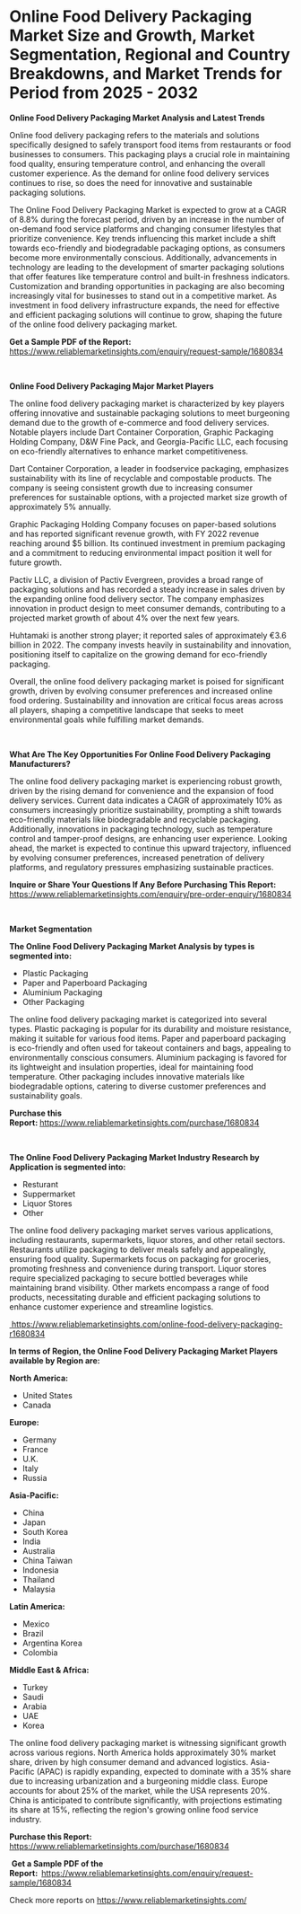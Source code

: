 <p><h1>Online Food Delivery Packaging Market Size and Growth, Market Segmentation, Regional and Country Breakdowns, and Market Trends for Period from 2025 -  2032</h1></p><p><strong>Online Food Delivery Packaging Market Analysis and Latest Trends</strong></p>
<p><p>Online food delivery packaging refers to the materials and solutions specifically designed to safely transport food items from restaurants or food businesses to consumers. This packaging plays a crucial role in maintaining food quality, ensuring temperature control, and enhancing the overall customer experience. As the demand for online food delivery services continues to rise, so does the need for innovative and sustainable packaging solutions.</p><p>The Online Food Delivery Packaging Market is expected to grow at a CAGR of 8.8% during the forecast period, driven by an increase in the number of on-demand food service platforms and changing consumer lifestyles that prioritize convenience. Key trends influencing this market include a shift towards eco-friendly and biodegradable packaging options, as consumers become more environmentally conscious. Additionally, advancements in technology are leading to the development of smarter packaging solutions that offer features like temperature control and built-in freshness indicators. Customization and branding opportunities in packaging are also becoming increasingly vital for businesses to stand out in a competitive market. As investment in food delivery infrastructure expands, the need for effective and efficient packaging solutions will continue to grow, shaping the future of the online food delivery packaging market.</p></p>
<p><strong>Get a Sample PDF of the Report:&nbsp;</strong> <a href="https://www.reliablemarketinsights.com/enquiry/request-sample/1680834?utm_campaign=2137&utm_medium=2&utm_source=Github&utm_content=ia&utm_term=06022025&utm_id=online-food-delivery-packaging">https://www.reliablemarketinsights.com/enquiry/request-sample/1680834</a></p>
<p>&nbsp;</p>
<p><strong>Online Food Delivery Packaging Major Market Players</strong></p>
<p><p>The online food delivery packaging market is characterized by key players offering innovative and sustainable packaging solutions to meet burgeoning demand due to the growth of e-commerce and food delivery services. Notable players include Dart Container Corporation, Graphic Packaging Holding Company, D&W Fine Pack, and Georgia-Pacific LLC, each focusing on eco-friendly alternatives to enhance market competitiveness.</p><p>Dart Container Corporation, a leader in foodservice packaging, emphasizes sustainability with its line of recyclable and compostable products. The company is seeing consistent growth due to increasing consumer preferences for sustainable options, with a projected market size growth of approximately 5% annually.</p><p>Graphic Packaging Holding Company focuses on paper-based solutions and has reported significant revenue growth, with FY 2022 revenue reaching around $5 billion. Its continued investment in premium packaging and a commitment to reducing environmental impact position it well for future growth.</p><p>Pactiv LLC, a division of Pactiv Evergreen, provides a broad range of packaging solutions and has recorded a steady increase in sales driven by the expanding online food delivery sector. The company emphasizes innovation in product design to meet consumer demands, contributing to a projected market growth of about 4% over the next few years.</p><p>Huhtamaki is another strong player; it reported sales of approximately €3.6 billion in 2022. The company invests heavily in sustainability and innovation, positioning itself to capitalize on the growing demand for eco-friendly packaging.</p><p>Overall, the online food delivery packaging market is poised for significant growth, driven by evolving consumer preferences and increased online food ordering. Sustainability and innovation are critical focus areas across all players, shaping a competitive landscape that seeks to meet environmental goals while fulfilling market demands.</p></p>
<p>&nbsp;</p>
<p><strong>What Are The Key Opportunities For Online Food Delivery Packaging Manufacturers?</strong></p>
<p><p>The online food delivery packaging market is experiencing robust growth, driven by the rising demand for convenience and the expansion of food delivery services. Current data indicates a CAGR of approximately 10% as consumers increasingly prioritize sustainability, prompting a shift towards eco-friendly materials like biodegradable and recyclable packaging. Additionally, innovations in packaging technology, such as temperature control and tamper-proof designs, are enhancing user experience. Looking ahead, the market is expected to continue this upward trajectory, influenced by evolving consumer preferences, increased penetration of delivery platforms, and regulatory pressures emphasizing sustainable practices.</p></p>
<p><strong>Inquire or Share Your Questions If Any Before Purchasing This Report:</strong> <a href="https://www.reliablemarketinsights.com/enquiry/pre-order-enquiry/1680834?utm_campaign=2137&utm_medium=2&utm_source=Github&utm_content=ia&utm_term=06022025&utm_id=online-food-delivery-packaging">https://www.reliablemarketinsights.com/enquiry/pre-order-enquiry/1680834</a></p>
<p>&nbsp;</p>
<p><strong>Market Segmentation</strong></p>
<p><strong>The Online Food Delivery Packaging Market Analysis by types is segmented into:</strong></p>
<p><ul><li>Plastic Packaging</li><li>Paper and Paperboard Packaging</li><li>Aluminium Packaging</li><li>Other Packaging</li></ul></p>
<p><p>The online food delivery packaging market is categorized into several types. Plastic packaging is popular for its durability and moisture resistance, making it suitable for various food items. Paper and paperboard packaging is eco-friendly and often used for takeout containers and bags, appealing to environmentally conscious consumers. Aluminium packaging is favored for its lightweight and insulation properties, ideal for maintaining food temperature. Other packaging includes innovative materials like biodegradable options, catering to diverse customer preferences and sustainability goals.</p></p>
<p><strong>Purchase this Report:&nbsp;</strong><a href="https://www.reliablemarketinsights.com/purchase/1680834?utm_campaign=2137&utm_medium=2&utm_source=Github&utm_content=ia&utm_term=06022025&utm_id=online-food-delivery-packaging">https://www.reliablemarketinsights.com/purchase/1680834</a></p>
<p>&nbsp;</p>
<p><strong>The Online Food Delivery Packaging Market Industry Research by Application is segmented into:</strong></p>
<p><ul><li>Resturant</li><li>Suppermarket</li><li>Liquor Stores</li><li>Other</li></ul></p>
<p><p>The online food delivery packaging market serves various applications, including restaurants, supermarkets, liquor stores, and other retail sectors. Restaurants utilize packaging to deliver meals safely and appealingly, ensuring food quality. Supermarkets focus on packaging for groceries, promoting freshness and convenience during transport. Liquor stores require specialized packaging to secure bottled beverages while maintaining brand visibility. Other markets encompass a range of food products, necessitating durable and efficient packaging solutions to enhance customer experience and streamline logistics.</p></p>
<p><a href="https://www.reliablemarketinsights.com/online-food-delivery-packaging-r1680834?utm_campaign=2137&utm_medium=2&utm_source=Github&utm_content=ia&utm_term=06022025&utm_id=online-food-delivery-packaging">&nbsp;https://www.reliablemarketinsights.com/online-food-delivery-packaging-r1680834</a></p>
<p><strong>In terms of Region, the Online Food Delivery Packaging Market Players available by Region are:</strong></p>
<p>
    <p> <strong> North America: </strong>
        <ul>
            <li>United States</li>
            <li>Canada</li>
        </ul>
        </p> 
    <p> <strong> Europe: </strong>
        <ul>
            <li>Germany</li>
            <li>France</li>
            <li>U.K.</li>
            <li>Italy</li>
            <li>Russia</li>
        </ul>
        </p> 
    <p> <strong> Asia-Pacific: </strong>
        <ul>
            <li>China</li>
            <li>Japan</li>
            <li>South Korea</li>
            <li>India</li>
            <li>Australia</li>
            <li>China Taiwan</li>
            <li>Indonesia</li>
            <li>Thailand</li>
            <li>Malaysia</li>
        </ul>
        </p> 
    <p> <strong> Latin America: </strong>
        <ul>
            <li>Mexico</li>
            <li>Brazil</li>
            <li>Argentina Korea</li>
            <li>Colombia</li>
        </ul>
        </p> 
    <p> <strong> Middle East & Africa: </strong>
        <ul>
            <li>Turkey</li>
            <li>Saudi</li>
            <li>Arabia</li>
            <li>UAE</li>
            <li>Korea</li>
        </ul>
    </p>
    </p>
<p><p>The online food delivery packaging market is witnessing significant growth across various regions. North America holds approximately 30% market share, driven by high consumer demand and advanced logistics. Asia-Pacific (APAC) is rapidly expanding, expected to dominate with a 35% share due to increasing urbanization and a burgeoning middle class. Europe accounts for about 25% of the market, while the USA represents 20%. China is anticipated to contribute significantly, with projections estimating its share at 15%, reflecting the region's growing online food service industry.</p></p>
<p><strong>Purchase this Report: </strong><a href="https://www.reliablemarketinsights.com/purchase/1680834?utm_campaign=2137&utm_medium=2&utm_source=Github&utm_content=ia&utm_term=06022025&utm_id=online-food-delivery-packaging">https://www.reliablemarketinsights.com/purchase/1680834</a></p>
<p>&nbsp;<strong>Get a Sample PDF of the Report:&nbsp;&nbsp;</strong><a href="https://www.reliablemarketinsights.com/enquiry/request-sample/1680834?utm_campaign=2137&utm_medium=2&utm_source=Github&utm_content=ia&utm_term=06022025&utm_id=online-food-delivery-packaging">https://www.reliablemarketinsights.com/enquiry/request-sample/1680834</a></p>
<p><strong></strong></p>
<p>Check more reports on <a href="https://www.reliablemarketinsights.com/?utm_campaign=2137&utm_medium=2&utm_source=Github&utm_content=ia&utm_term=06022025&utm_id=online-food-delivery-packaging">https://www.reliablemarketinsights.com/</a></p>